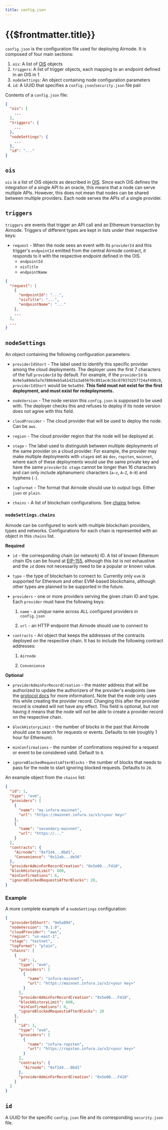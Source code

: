 ```yaml
---
title: config.json
---
```


# {{$frontmatter.title}}
<VersionWarning/>
<TocHeader /> <TOC class="table-of-contents" :include-level="[2,3]" />

`config.json` is the configuration file used for deploying Airnode. It is composed of four main sections:

1. `ois`: A list of [OIS](ois.md) objects
2. `triggers`: A list of trigger objects, each mapping to an endpoint defined in an OIS in 1
3. `nodeSettings`: An object containing node configuration parameters
4. `id`: A UUID that specifies a `config.json`/`security.json` file pair

Contents of a `config.json` file:

```json
{
  "ois": [
    ...
  ],
  "triggers": {
    ...
  },
  "nodeSettings": {
    ...
  },
  "id": "..."
}
```

## `ois`

`ois` is a list of OIS objects as described in [OIS](ois.md). Since each OIS defines the integration of a single API to an oracle, this means that a node can serve multiple APIs. However, this does not mean that nodes can be shared between multiple providers. Each node serves the APIs of a single provider.

## `triggers`

`triggers` are events that trigger an API call and an Ethereum transaction by Airnode. Triggers of different types are kept in lists under their respective keys:

- `request` - When the node sees an event with its `providerId` and this trigger's `endpointId` emitted from the central Airnode contract, it responds to it with the respective endpoint defined in the OIS.
  - `endpointId`
  - `oisTitle`
  - `endpointName`


```json
{
  "request": [
    {
      "endpointId": "...",
      "oisTitle": "...",
      "endpointName": "..."
    },
    ...
  ],
  ...
}
```

## `nodeSettings`

An object containing the following configuration parameters:

- `providerIdShort` - The label used to identify this specific provider among the cloud deployments. The deployer uses the first 7 characters of the full `providerId` by default. For example, if the `providerId` is `0x9e5a89de5a7e780b9eb5a61425a3a656f0c891ac4c56c07037d257724af490c9`, `providerIdShort` would be `9e5a89d`. **This field must not exist for the first deployment, and must exist for redeployments.**

- `nodeVersion` - The node version this `config.json` is supposed to be used with. The deployer checks this and refuses to deploy if its node version does not agree with this field.

- `cloudProvider` - The cloud provider that will be used to deploy the node. Can be `aws`.

- `region` - The cloud provider region that the node will be deployed at.

- `stage` - The label used to distinguish between multiple deployments of the same provider on a cloud provider. For example, the provider may make multiple deployments with `stage`s set as `dev`, `ropsten`, `mainnet`, where each of these deployments would use the same private key and have the same `providerId`. `stage` cannot be longer than 16 characters and can only include alphanumeric characters (`a–z`, `A–Z`, `0–9`) and hyphens (`-`).

- `logFormat` - The format that Airnode should use to output logs. Either `json` or `plain`.

- `chains` - A list of blockchain configurations. See [chains](#nodesettingschains) below.

### `nodeSettings.chains`

Airnode can be configured to work with multiple blockchain providers, types and networks. Configurations for each chain is represented with an object in this `chains` list.

**Required**

- `id` - the corresponding chain (or network) ID. A list of known Ethereum chain IDs can be found at [EIP-155](https://github.com/ethereum/EIPs/blob/master/EIPS/eip-155.md#list-of-chain-ids), although this list is not exhaustive and the `id` does not necessarily need to be a popular or known value.

- `type` - the type of blockchain to connect to. Currently only `evm` is supported for Ethereum and other EVM-based blockchains, although other types are planned to be supported in the future.

- `providers` - one or more providers serving the given chain ID and type. Each `provider` must have the following keys:

  1. `name` - a *unique* name across ALL configured providers in `config.json`

  2. `url` - an HTTP endpoint that Airnode should use to connect to

- `contracts` - An object that keeps the addresses of the contracts deployed on the respective chain. It has to include the following contract addresses:

  1. `Airnode`

  2. `Convenience`

**Optional**

- `providerAdminForRecordCreation` - the master address that will be authorized to update the authorizers of the provider's endpoints (see the [protocol docs](../../protocols/request-response/general-structure.md) for more information). Note that the node only uses this while creating the provider record. Changing this after the provider record is created will not have any effect. This field is optional, but not having it means that the node will not be able to create a provider record on the respective chain.

- `blockHistoryLimit` - the number of blocks in the past that Airnode should use to search for requests or events. Defaults to `600` (roughly 1 hour for Ethereum).

- `minConfirmations` - the number of confirmations required for a request or event to be considered valid. Default to `0`.

- `ignoreBlockedRequestsAfterBlocks` - the number of blocks that needs to pass for the node to start ignoring blocked requests. Defaults to `20`.

An example object from the `chains` list:

```json
{
  "id": 1,
  "type": "evm",
  "providers": [
    {
      "name": "my-infura-mainnet",
      "url": "https://mainnet.infura.io/v3/<your key>"
    },
    {
      "name": "secondary-mainnet",
      "url": "https://..."
    }
  ],
  "contracts": {
    "Airnode": "0xf1d4...0bd1",
    "Convenience": "0x12ab...de56"
  },
  "providerAdminForRecordCreation": "0x5e00...F410",
  "blockHistoryLimit": 600,
  "minConfirmations": 6,
  "ignoreBlockedRequestsAfterBlocks": 20,
}
```

### Example

A more complete example of a `nodeSettings` configuration:

```json
{
  "providerIdShort": "9e5a89d",
  "nodeVersion": "0.1.0",
  "cloudProvider": "aws",
  "region": "us-east-1",
  "stage": "testnet",
  "logFormat": "plain",
  "chains": [
    {
      "id": 1,
      "type": "evm",
      "providers": [
        {
          "name": "infura-mainnet",
          "url": "https://mainnet.infura.io/v3/<your key>"
        }
      ],
      "providerAdminForRecordCreation": "0x5e00...F410",
      "blockHistoryLimit": 600,
      "minConfirmations": 0,
      "ignoreBlockedRequestsAfterBlocks": 20
    },
    {
      "id": 3,
      "type": "evm",
      "providers": [
        {
          "name": "infura-ropsten",
          "url": "https://ropsten.infura.io/v3/<your key>"
        }
      ],
      "contracts": {
        "Airnode": "0xf1d4...0bd1"
      },
      "providerAdminForRecordCreation": "0x5e00...F410"
    }
  ]
}
```

## `id`

A UUID for the specific `config.json` file and its corresponding `security.json` file.
